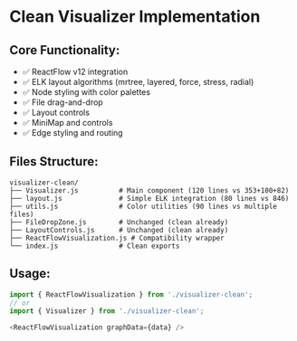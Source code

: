 # Clean Visualizer Implementation

## Core Functionality:
- ✅ ReactFlow v12 integration
- ✅ ELK layout algorithms (mrtree, layered, force, stress, radial)
- ✅ Node styling with color palettes
- ✅ File drag-and-drop
- ✅ Layout controls
- ✅ MiniMap and controls
- ✅ Edge styling and routing

## Files Structure:
```
visualizer-clean/
├── Visualizer.js          # Main component (120 lines vs 353+100+82)
├── layout.js              # Simple ELK integration (80 lines vs 846)
├── utils.js               # Color utilities (90 lines vs multiple files)
├── FileDropZone.js        # Unchanged (clean already)
├── LayoutControls.js      # Unchanged (clean already)
├── ReactFlowVisualization.js # Compatibility wrapper
└── index.js               # Clean exports
```

## Usage:

```javascript
import { ReactFlowVisualization } from './visualizer-clean';
// or
import { Visualizer } from './visualizer-clean';

<ReactFlowVisualization graphData={data} />
```

